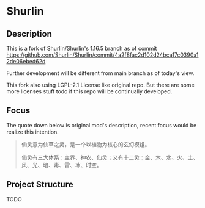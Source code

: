 # Shurlin

## Description

This is a fork of Shurlin/Shurlin's 1.16.5 branch as of commit <https://github.com/Shurlin/Shurlin/commit/4a2f8fac2d102d24bca17c0390a12de06ebed62d>

Further development will be different from main branch as of today's view.

This fork also using LGPL-2.1 License like original repo. But there are some more licenses stuff todo if this repo will be continually developed.

## Focus

The quote down below is original mod's description, recent focus would be realize this intention.

> 仙灵意为仙草之灵，是一个以植物为核心的玄幻模组。
>
> 仙灵有三大体系：主界、神农、仙灵；又有十二灵：金、木、水、火、土、风、光、暗、毒、雷、冰、时空。

## Project Structure

TODO
